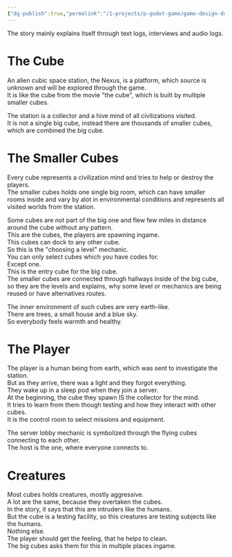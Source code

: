 ```yaml
---
{"dg-publish":true,"permalink":"/1-projects/p-godot-game/game-design-document/content/story-elements/","created":"2024-06-23T19:53:49.663+02:00","updated":"2024-04-15T08:30:09.564+02:00"}
---
```



The story mainly explains itself through text logs, interviews and audio logs.  

# The Cube

An alien cubic space station, the Nexus, is a platform, which source is unknown and will be explored through the game.  
It is like the cube from the movie "the cube", which is built by multiple smaller cubes.  
  
The station is a collector and a hive mind of all civilizations visited.  
It is not a single big cube, instead there are thousands of smaller cubes, which are combined the big cube.  

# The Smaller Cubes

Every cube represents a civilization mind and tries to help or destroy the players.  
The smaller cubes holds one single big room, which can have smaller rooms inside and vary by alot in environmental conditions and represents all visited worlds from the station.  
  
Some cubes are not part of the big one and flew few miles in distance around the cube without any pattern.  
This are the cubes, the players are spawning ingame.  
This cubes can dock to any other cube.  
So this is the "choosing a level" mechanic.  
You can only select cubes which you have codes for.  
Except one.  
This is the entry cube for the big cube.  
The smaller cubes are connected through hallways inside of the big cube, so they are the levels and explains, why some level or mechanics are being reused or have alternatives routes.  
  
The inner environment of such cubes are very earth-like.  
There are trees, a small house and a blue sky.  
So everybody feels warmth and healthy.  

# The Player

The player is a human being from earth, which was sent to investigate the station.  
But as they arrive, there was a light and they forgot everything.  
They wake up in a sleep pod when they join a server.  
At the beginning, the cube they spawn IS the collector for the mind.  
It tries to learn from them though testing and how they interact with other cubes.  
It is the control room to select missions and equipment.  
  
The server lobby mechanic is symbolized through the flying cubes connecting to each other.  
The host is the one, where everyone connects to.  

# Creatures

Most cubes holds creatures, mostly aggressive.  
A lot are the same, because they overtaken the cubes.  
In the story, it says that this are intruders like the humans.  
But the cube is a testing facility, so this creatures are testing subjects like the humans.  
Nothing else.  
The player should get the feeling, that he helps to clean.  
The big cubes asks them for this in multiple places ingame.
